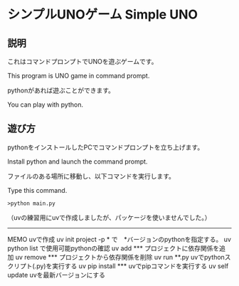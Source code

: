 # シンプルUNOゲーム Simple UNO
## 説明
これはコマンドプロンプトでUNOを遊ぶゲームです。

This program is UNO game in command prompt.


pythonがあれば遊ぶことができます。

You can play with python.

## 遊び方
pythonをインストールしたPCでコマンドプロンプトを立ち上げます。

Install python and launch the command prompt.


ファイルのある場所に移動し、以下コマンドを実行します。

Type this command.

` >python main.py `

（uvの練習用にuvで作成しましたが、パッケージを使いませんでした。）

---
MEMO
uvで作成
uv init project -p * で　*バージョンのpythonを指定する。
uv python list で使用可能pythonの確認
uv add ***	プロジェクトに依存関係を追加
uv remove ***	プロジェクトから依存関係を削除
uv run **.py	uvでpythonスクリプト(.py)を実行する
uv pip install ***	uvでpipコマンドを実行する
uv self update	uvを最新バージョンにする
